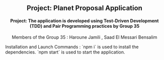 <h2 align="center">Project:  Planet Proposal Application</h2>
<h4 align="center">Project:  The application is developed using Test-Driven Development (TDD) and Pair Programming practices by Group 35</h4>
<p align="center">Members of the Group 35 : Haroune Jamili , Saad El Messari Bensalim</p>
<p> Installation and Launch Commands : 
    `npm i` is used to install the dependencies.
`npm start` is used to start the application.</p>
